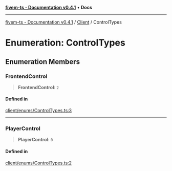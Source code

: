 [**fivem-ts - Documentation v0.4.1**](../../../README.md) • **Docs**

***

[fivem-ts - Documentation v0.4.1](../../../README.md) / [Client](../README.md) / ControlTypes

# Enumeration: ControlTypes

## Enumeration Members

### FrontendControl

> **FrontendControl**: `2`

#### Defined in

[client/enums/ControlTypes.ts:3](https://github.com/Purpose-Dev/fivem-ts/blob/af9f57481b70813a163451854c2103aaaed13195/src/client/enums/ControlTypes.ts#L3)

***

### PlayerControl

> **PlayerControl**: `0`

#### Defined in

[client/enums/ControlTypes.ts:2](https://github.com/Purpose-Dev/fivem-ts/blob/af9f57481b70813a163451854c2103aaaed13195/src/client/enums/ControlTypes.ts#L2)
